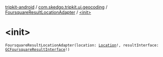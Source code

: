 [tripkit-android](../../index.md) / [com.skedgo.tripkit.ui.geocoding](../index.md) / [FoursquareResultLocationAdapter](index.md) / [&lt;init&gt;](./-init-.md)

# &lt;init&gt;

`FoursquareResultLocationAdapter(location: `[`Location`](../../com.skedgo.tripkit.common.model/-location/index.md)`!, resultInterface: `[`GCFoursquareResultInterface`](../../com.skedgo.geocoding.agregator/-g-c-foursquare-result-interface/index.md)`!)`